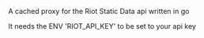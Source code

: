 A cached proxy for the Riot Static Data api written in go

It needs the ENV 'RIOT_API_KEY' to be set to your api key

